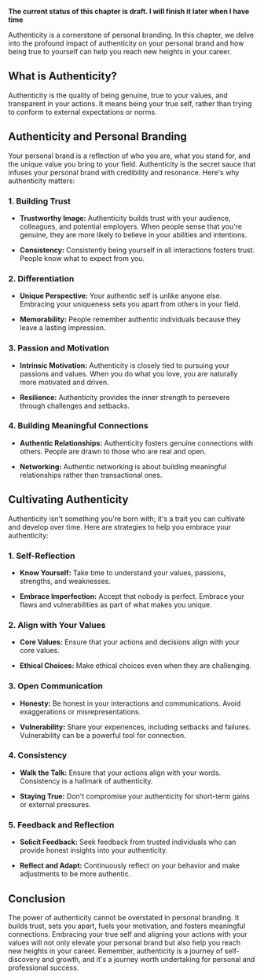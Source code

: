 **The current status of this chapter is draft. I will finish it later when I have time**

Authenticity is a cornerstone of personal branding. In this chapter, we delve into the profound impact of authenticity on your personal brand and how being true to yourself can help you reach new heights in your career.

What is Authenticity?
---------------------

Authenticity is the quality of being genuine, true to your values, and transparent in your actions. It means being your true self, rather than trying to conform to external expectations or norms.

Authenticity and Personal Branding
----------------------------------

Your personal brand is a reflection of who you are, what you stand for, and the unique value you bring to your field. Authenticity is the secret sauce that infuses your personal brand with credibility and resonance. Here's why authenticity matters:

### 1. **Building Trust**

* **Trustworthy Image:** Authenticity builds trust with your audience, colleagues, and potential employers. When people sense that you're genuine, they are more likely to believe in your abilities and intentions.

* **Consistency:** Consistently being yourself in all interactions fosters trust. People know what to expect from you.

### 2. **Differentiation**

* **Unique Perspective:** Your authentic self is unlike anyone else. Embracing your uniqueness sets you apart from others in your field.

* **Memorability:** People remember authentic individuals because they leave a lasting impression.

### 3. **Passion and Motivation**

* **Intrinsic Motivation:** Authenticity is closely tied to pursuing your passions and values. When you do what you love, you are naturally more motivated and driven.

* **Resilience:** Authenticity provides the inner strength to persevere through challenges and setbacks.

### 4. **Building Meaningful Connections**

* **Authentic Relationships:** Authenticity fosters genuine connections with others. People are drawn to those who are real and open.

* **Networking:** Authentic networking is about building meaningful relationships rather than transactional ones.

Cultivating Authenticity
------------------------

Authenticity isn't something you're born with; it's a trait you can cultivate and develop over time. Here are strategies to help you embrace your authenticity:

### 1. **Self-Reflection**

* **Know Yourself:** Take time to understand your values, passions, strengths, and weaknesses.

* **Embrace Imperfection:** Accept that nobody is perfect. Embrace your flaws and vulnerabilities as part of what makes you unique.

### 2. **Align with Your Values**

* **Core Values:** Ensure that your actions and decisions align with your core values.

* **Ethical Choices:** Make ethical choices even when they are challenging.

### 3. **Open Communication**

* **Honesty:** Be honest in your interactions and communications. Avoid exaggerations or misrepresentations.

* **Vulnerability:** Share your experiences, including setbacks and failures. Vulnerability can be a powerful tool for connection.

### 4. **Consistency**

* **Walk the Talk:** Ensure that your actions align with your words. Consistency is a hallmark of authenticity.

* **Staying True:** Don't compromise your authenticity for short-term gains or external pressures.

### 5. **Feedback and Reflection**

* **Solicit Feedback:** Seek feedback from trusted individuals who can provide honest insights into your authenticity.

* **Reflect and Adapt:** Continuously reflect on your behavior and make adjustments to be more authentic.

Conclusion
----------

The power of authenticity cannot be overstated in personal branding. It builds trust, sets you apart, fuels your motivation, and fosters meaningful connections. Embracing your true self and aligning your actions with your values will not only elevate your personal brand but also help you reach new heights in your career. Remember, authenticity is a journey of self-discovery and growth, and it's a journey worth undertaking for personal and professional success.
